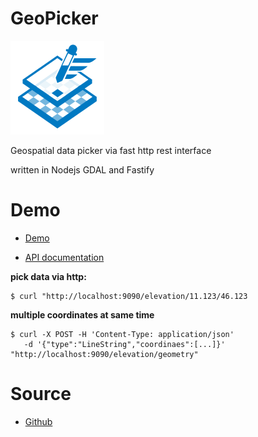 GeoPicker
==========

![geopicker](docs/logo.png)

Geospatial data picker via fast http rest interface

written in Nodejs GDAL and Fastify

# Demo

* [Demo](https://opengeo.tech/geopicker/)


* [API documentation](docs/api.md)


**pick data via http:**
```
$ curl "http://localhost:9090/elevation/11.123/46.123
```

**multiple coordinates at same time**
```
$ curl -X POST -H 'Content-Type: application/json'
   -d '{"type":"LineString","coordinaes":[...]}' "http://localhost:9090/elevation/geometry"
```

# Source

* [Github](https://github.com/opengeo-tech/geopicker)
